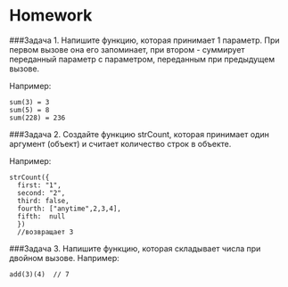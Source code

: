 # Homework 

###Задача 1. 
Напишите функцию, которая принимает 1 параметр.
При первом вызове она его запоминает, при втором - суммирует переданный параметр с параметром, переданным при предыдущем вызове. 

Например: 
```
sum(3) = 3
sum(5) = 8
sum(228) = 236 
```

###Задача 2. 
Создайте функцию strCount, которая принимает один аргумент (объект) и считает количество строк в объекте. 

Например: 
```
strCount({
  first: "1",
  second: "2",
  third: false,
  fourth: ["anytime",2,3,4],
  fifth:  null
  })
  //возвращает 3
  ```

###Задача 3. 
   Напишите функцию, которая складывает числа при двойном вызове. 
Например: 
```
add(3)(4)  // 7
```
     
